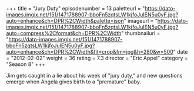 +++
title = "Jury Duty"
episodenumber = 13
paletteurl = "https://dato-images.imgix.net/151/1471788907-bboFn5zqtsLW1kjfoJuIEN5u0yF.jpg?auto=enhance&ch=DPR%2CWidth&palette=json"
imageurl = "https://dato-images.imgix.net/151/1471788907-bboFn5zqtsLW1kjfoJuIEN5u0yF.jpg?auto=compress%2Cformat&ch=DPR%2CWidth"
thumbnailurl = "https://dato-images.imgix.net/151/1471788907-bboFn5zqtsLW1kjfoJuIEN5u0yF.jpg?auto=enhance&ch=DPR%2CWidth&fit=crop&fm=jpg&h=280&w=500"
date = "2012-02-02"
weight = 36
rating = 7.3
director = "Eric Appel"
category = "Season 8"
+++

Jim gets caught in a lie about his week of "jury duty," and new questions emerge when Angela gives birth to a "premature" baby.